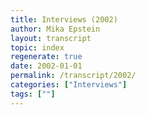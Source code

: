 ```yaml
---
title: Interviews (2002)
author: Mika Epstein
layout: transcript
topic: index
regenerate: true
date: 2002-01-01
permalink: /transcript/2002/
categories: ["Interviews"]
tags: [""]
---
```

